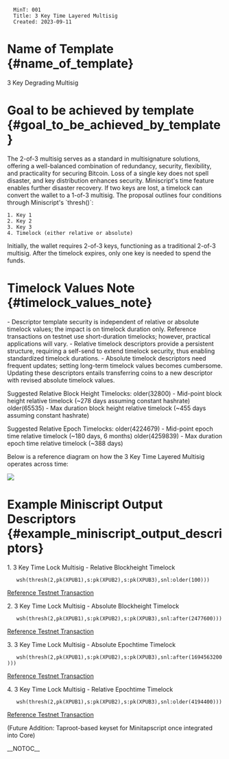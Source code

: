       MinT: 001
      Title: 3 Key Time Layered Multisig
      Created: 2023-09-11

Name of Template {#name_of_template}
================

3 Key Degrading Multisig

Goal to be achieved by template {#goal_to_be_achieved_by_template}
===============================

The 2-of-3 multisig serves as a standard in multisignature solutions,
offering a well-balanced combination of redundancy, security,
flexibility, and practicality for securing Bitcoin. Loss of a single key
does not spell disaster, and key distribution enhances security.
Miniscript\'s time feature enables further disaster recovery. If two
keys are lost, a timelock can convert the wallet to a 1-of-3 multisig.
The proposal outlines four conditions through Miniscript\'s
\`thresh()\`:

    1. Key 1
    2. Key 2
    3. Key 3
    4. Timelock (either relative or absolute)

Initially, the wallet requires 2-of-3 keys, functioning as a traditional
2-of-3 multisig. After the timelock expires, only one key is needed to
spend the funds.

Timelock Values Note {#timelock_values_note}
====================

\- Descriptor template security is independent of relative or absolute
timelock values; the impact is on timelock duration only. Reference
transactions on testnet use short-duration timelocks; however, practical
applications will vary. - Relative timelock descriptors provide a
persistent structure, requiring a self-send to extend timelock security,
thus enabling standardized timelock durations. - Absolute timelock
descriptors need frequent updates; setting long-term timelock values
becomes cumbersome. Updating these descriptors entails transferring
coins to a new descriptor with revised absolute timelock values.

Suggested Relative Block Height Timelocks: older(32800) - Mid-point
block height relative timelock (\~278 days assuming constant hashrate)
older(65535) - Max duration block height relative timelock (\~455 days
assuming constant hashrate)

Suggested Relative Epoch Timelocks: older(4224679) - Mid-point epoch
time relative timelock (\~180 days, 6 months) older(4259839) - Max
duration epoch time relative timelock (\~388 days)

Below is a reference diagram on how the 3 Key Time Layered Multisig
operates across time:

<img src=template-001/diagram.jpg></img>

Example Miniscript Output Descriptors {#example_miniscript_output_descriptors}
=====================================

1\. 3 Key Time Lock Multisig - Relative Blockheight Timelock

`   wsh(thresh(2,pk(XPUB1),s:pk(XPUB2),s:pk(XPUB3),snl:older(100)))`

[Reference Testnet
Transaction](https://mempool.space/testnet/tx/13a204ec065f76878ee1f59f79b3eb2cea2b3fda4d8938e6cfa6a8394d090769)

2\. 3 Key Time Lock Multisig - Absolute Blockheight Timelock

`   wsh(thresh(2,pk(XPUB1),s:pk(XPUB2),s:pk(XPUB3),snl:after(2477600)))`

[Reference Testnet
Transaction](https://mempool.space/testnet/tx/df8a6946816a839f4de9d511ad902d740cc45ddddca3296de8fc11d1fd0c26f4)

3\. 3 Key Time Lock Multisig - Absolute Epochtime Timelock

`   wsh(thresh(2,pk(XPUB1),s:pk(XPUB2),s:pk(XPUB3),snl:after(1694563200)))`

[Reference Testnet
Transaction](https://mempool.space/testnet/tx/c0b80a8103e6af92a9bf8e7fb1faa8d073dae929138a2c6d747404cb46e6d690)

4\. 3 Key Time Lock Multisig - Relative Epochtime Timelock

`   wsh(thresh(2,pk(XPUB1),s:pk(XPUB2),s:pk(XPUB3),snl:older(4194400)))`

[Reference Testnet
Transaction](https://mempool.space/testnet/tx/1a9ba5a5a37a0df72dfbc28f57de89ce35bda1819afa73712bc29caa32164687)

(Future Addition: Taproot-based keyset for Minitapscript once integrated
into Core)

\_\_NOTOC\_\_
